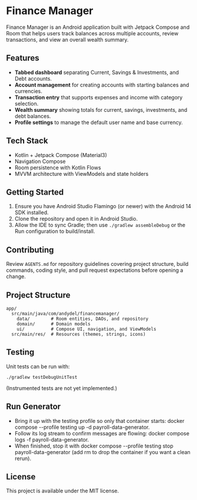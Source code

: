 # Finance Manager

Finance Manager is an Android application built with Jetpack Compose and Room that helps users track balances across multiple accounts, review transactions, and view an overall wealth summary.

## Features

- **Tabbed dashboard** separating Current, Savings & Investments, and Debt accounts.
- **Account management** for creating accounts with starting balances and currencies.
- **Transaction entry** that supports expenses and income with category selection.
- **Wealth summary** showing totals for current, savings, investments, and debt balances.
- **Profile settings** to manage the default user name and base currency.

## Tech Stack

- Kotlin + Jetpack Compose (Material3)
- Navigation Compose
- Room persistence with Kotlin Flows
- MVVM architecture with ViewModels and state holders

## Getting Started

1. Ensure you have Android Studio Flamingo (or newer) with the Android 14 SDK installed.
2. Clone the repository and open it in Android Studio.
3. Allow the IDE to sync Gradle; then use `./gradlew assembleDebug` or the Run configuration to build/install.

## Contributing

Review `AGENTS.md` for repository guidelines covering project structure, build commands, coding style, and pull request expectations before opening a change.

## Project Structure

```
app/
  src/main/java/com/andydel/financemanager/
    data/        # Room entities, DAOs, and repository
    domain/      # Domain models
    ui/          # Compose UI, navigation, and ViewModels
  src/main/res/  # Resources (themes, strings, icons)
```

## Testing

Unit tests can be run with:

```
./gradlew testDebugUnitTest
```

(Instrumented tests are not yet implemented.)

## Run Generator

  - Bring it up with the testing profile so only that container starts: docker compose --profile testing up -d payroll-data-generator.
  - Follow its log stream to confirm messages are flowing: docker compose logs -f payroll-data-generator.
  - When finished, stop it with docker compose --profile testing stop payroll-data-generator (add rm to drop the container if you want a clean rerun).

## License

This project is available under the MIT license.
